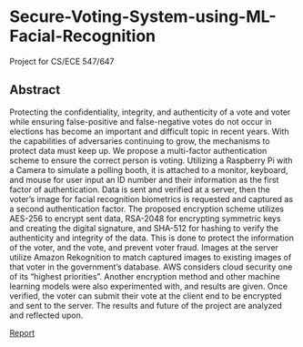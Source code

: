 # Secure-Voting-System-using-ML-Facial-Recognition
Project for CS/ECE 547/647 

## Abstract
Protecting the confidentiality, integrity, and authenticity of a vote and voter while ensuring false-positive and false-negative votes do not occur in elections has become an important and difficult topic in recent years. With the capabilities of adversaries continuing to grow, the mechanisms to protect data must keep up. We propose a multi-factor authentication scheme to ensure the correct person is voting. Utilizing a Raspberry Pi with a Camera to simulate a polling booth, it is attached to a monitor, keyboard, and mouse for user input an ID number and their information as the first factor of authentication. Data is sent and verified at a server, then the voter’s image for facial recognition biometrics is requested and captured as a second authentication factor. The proposed encryption scheme utilizes AES-256 to encrypt sent data, RSA-2048 for encrypting symmetric keys and creating the digital signature, and SHA-512 for hashing to verify the authenticity and integrity of the data. This is done to protect the information of the voter, and the vote, and prevent voter fraud. Images at the server utilize Amazon Rekognition to match captured images to existing images of that voter in the government’s database. AWS considers cloud security one of its “highest priorities”. Another encryption method and other machine learning models were also experimented with, and results are given. Once verified, the voter can submit their vote at the client end to be encrypted and sent to the server. The results and future of the project are analyzed and reflected upon.

[Report](https://docs.google.com/document/d/1Gtg_C9WFiQCADlDQWh0FNX_N4302sr7p76pfCXgw18w/edit?usp=sharing)
